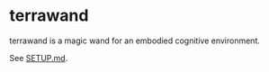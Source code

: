 # terrawand

terrawand is a magic wand for an embodied cognitive environment.

See [SETUP.md](SETUP.md).
